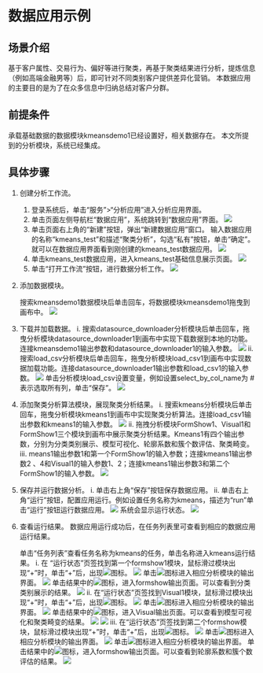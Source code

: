 # 数据应用示例

## 场景介绍
基于客户属性、交易行为、偏好等进行聚类，再基于聚类结果进行分析，提炼信息（例如高端金融男等）后，即可针对不同类别客户提供差异化营销。
本数据应用的主要目的是为了在众多信息中归纳总结对客户分群。

## 前提条件
承载基础数据的数据模块kmeansdemo1已经设置好，相关数据存在。
本文所提到的分析模块，系统已经集成。

## 具体步骤

1. 创建分析工作流。
    1. 登录系统后，单击“服务”>“分析应用”进入分析应用界面。
    2. 单击页面左侧导航栏“数据应用”，系统跳转到“数据应用”界面。
    ![](/user_guide/fig/fig_66.png)
    3. 单击页面右上角的“新建”按钮，弹出“新建数据应用”窗口。
        输入数据应用的名称“kmeans_test”和描述“聚类分析”，勾选“私有”按钮，单击“确定”。就可以在数据应用界面看到刚创建的kmeans_test数据应用。
        ![](/user_guide/fig/fig_67.png)
    4. 单击kmeans_test数据应用，进入kmeans_test基础信息展示页面。
    ![](/user_guide/fig/fig_68.png)
    5. 单击“打开工作流”按钮，进行数据分析工作。
    ![](/user_guide/fig/fig_69.png)
2. 添加数据模块。
    
    搜索kmeansdemo1数据模块后单击回车，将数据模块kmeansdemo1拖曳到画布中。
    ![](/user_guide/fig/fig_70.png)
3. 下载并加载数据。
    i. 搜索datasource_downloader分析模块后单击回车，拖曳分析模块datasource_downloader1到画布中实现下载数据到本地的功能。连接kmeansdemo1输出参数和datasource_downloader1的输入参数。
    ![](/user_guide/fig/fig_71.png)
    ii. 搜索load_csv分析模块后单击回车，拖曳分析模块load_csv1到画布中实现数据加载功能。连接datasource_downloader1输出参数和load_csv1的输入参数。
    ![](/user_guide/fig/fig_72.png)
        单击分析模块load_csv设置变量，例如设置select_by_col_name为 #表示选取所有列，单击“保存”。
    ![](/user_guide/fig/fig_73.png)
    
4. 添加聚类分析算法模块，展现聚类分析结果。
    i. 搜索kmeans分析模块后单击回车，拖曳分析模块kmeans1到画布中实现聚类分析算法。连接load_csv1输出参数和kmeans1的输入参数。
    ![](/user_guide/fig/fig_74.png)
    ii. 拖拽分析模块FormShow1、Visual1和FormShow1三个模块到画布中展示聚类分析结果。Kmeans1有四个输出参数，分别为分类类别展示、模型可视化、轮廓系数和簇个数评估、聚类畸变。
    iii. means1输出参数1和第一个FormShow1的输入参数；连接kmeans1输出参数2 、4和Visual1的输入参数1、2；连接kmeans1输出参数3和第二个FormShow1的输入参数。
    ![](/user_guide/fig/fig_75.png)
5. 保存并运行数据分析。
    i. 单击右上角“保存”按钮保存数据应用。
    ii. 单击右上角“运行”按钮，配置应用运行。例如设置任务名称为kmeans，描述为“run”单击“运行”按钮运行数据应用。
    ![](/user_guide/fig/fig_76.png)
    系统会显示运行状态。
    ![](/user_guide/fig/fig_77.png)
6. 查看运行结果。
      数据应用运行成功后，在任务列表里可查看到相应的数据应用运行结果。
      
      单击“任务列表”查看任务名称为kmeans的任务，单击名称进入kmeans运行结果。
     i. 在 “运行状态”页签找到第一个formshow1模块，鼠标滑过模块出现“+”时，单击“+”后，出现![](/user_guide/icon/link.png)图标。
     ![](/user_guide/fig/fig_78.png)
     单击![](/user_guide/icon/link.png)图标进入相应分析模块的输出界面。
     ![](/user_guide/fig/fig_79.png)
     单击结果中的![](/user_guide/icon/resultshow.png)图标，进入formshow输出页面。可以查看到分类类别展示的结果。
     ![](/user_guide/fig/fig_80.png)
     ii. 在“运行状态”页签找到Visual1模块，鼠标滑过模块出现“+”时，单击“+”后，出现![](/user_guide/icon/link.png)图标。
     ![](/user_guide/fig/fig_81.png)
     单击![](/user_guide/icon/link.png)图标进入相应分析模块的输出界面。
     ![](/user_guide/fig/fig_82.png)
     单击结果中的![](/user_guide/icon/resultshow.png)图标，进入Visual输出页面。可以查看到模型可视化和聚类畸变的结果。
     ![](/user_guide/fig/fig_83.png)
     ![](/user_guide/fig/fig_84.png)
     iii. 在“运行状态”页签找到第二个formshow模块，鼠标滑过模块出现“+”时，单击“+”后，出现![](/user_guide/icon/link.png)图标。
     ![](/user_guide/fig/fig_85.png)
     单击![](/user_guide/icon/link.png)图标进入相应分析模块的输出界面。
     ![](/user_guide/fig/fig_86.png)
     单击![](/user_guide/icon/link.png)图标进入相应分析模块的输出界面。
     单击结果中的![](/user_guide/icon/resultshow.png)图标，进入formshow输出页面。可以查看到轮廓系数和簇个数评估的结果。
     ![](/user_guide/fig/fig_87.png)


